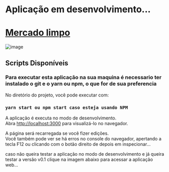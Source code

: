 # Aplicação em desenvolvimento...

# [Mercado limpo](https://mercado-limpo-projeto-integrador.vercel.app)
![image](https://user-images.githubusercontent.com/64613463/186281078-c23b0fd9-591b-4ecd-b33e-6f4e3bec978f.png)

## Scripts Disponíveis

### Para executar esta aplicação na sua maquina é necessario ter instalado o git e o yarn ou npm, o que for de sua preferencia

No diretório do projeto, você pode executar com:

### `yarn start ou npm start caso esteja usando NPM`

A aplicação é executa no modo de desenvolvimento.\
Abra [http://localhost:3000](http://localhost:3000) para visualizá-lo no navegador.

A página será recarregada se você fizer edições.\
Você também pode ver se há erros no console do navegador, apertando a tecla F12 ou clicando com o botão direito de depois em inspecionar...

caso não queira testar a aplicação no modo de desenvolvimento e já queira testar a versão v0.1 clique na imagem abaixo para acessar a aplicação web...

